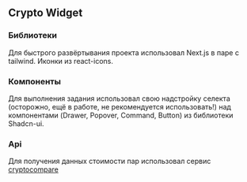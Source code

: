 ## Crypto Widget

### Библиотеки
Для быстрого развёртывания проекта использовал Next.js в паре с tailwind. Иконки из react-icons.

### Компоненты
Для выполнения задания использовал свою надстройку селекта (осторожно, ещё в работе, не рекомендуется использовать!) над компонентами (Drawer, Popover, Command, Button) из библиотеки Shadcn-ui.

### Api
Для получения данных стоимости пар использовал сервис [cryptocompare](https://min-api.cryptocompare.com/documentation?key=Price&cat=multipleSymbolsPriceEndpoint)
